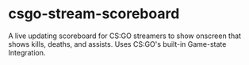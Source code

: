 # csgo-stream-scoreboard
A live updating scoreboard for CS:GO streamers to show onscreen that shows kills, deaths, and assists. Uses CS:GO's built-in Game-state Integration.
